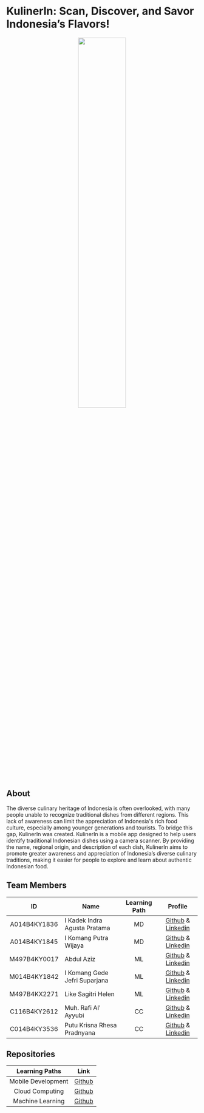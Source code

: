 # KulinerIn: Scan, Discover, and Savor Indonesia’s Flavors!

<div align="center">
<img src="https://github.com/user-attachments/assets/9880eb06-fd69-4dba-860f-044f0e30a082" width="50%" height="50%" >
</div>

## About

The diverse culinary heritage of Indonesia is often overlooked, with many people unable to recognize traditional dishes from different regions. This lack of awareness can limit the appreciation of Indonesia's rich food culture, especially among younger generations and tourists. To bridge this gap, KulinerIn was created. KulinerIn is a mobile app designed to help users identify traditional Indonesian dishes using a camera scanner. By providing the name, regional origin, and description of each dish, KulinerIn aims to promote greater awareness and appreciation of Indonesia’s diverse culinary traditions, making it easier for people to explore and learn about authentic Indonesian food.

## Team Members

|      ID      | Name                          | Learning Path |                                                         Profile                                                         |
| :----------: | ----------------------------- | :-----------: | :---------------------------------------------------------------------------------------------------------------------: |
| A014B4KY1836 | I Kadek Indra Agusta Pratama  |      MD       |     [Github](https://github.com/dduuddeekk) & [Linkedin](https://www.linkedin.com/in/i-kadek-indra-agusta-pratama/)     |
| A014B4KY1845 | I Komang Putra Wijaya         |      MD       | [Github](https://github.com/ikmgputrawijaya) & [Linkedin](https://www.linkedin.com/in/i-komang-putra-wijaya-883031262/) |
| M497B4KY0017 | Abdul Aziz                    |      ML       |           [Github](https://github.com/AlexA320) & [Linkedin](https://www.linkedin.com/in/abdulaziezofficial/)           |
| M014B4KY1842 | I Komang Gede Jefri Suparjana |      ML       |  [Github](https://github.com/JefriSuparjana) & [Linkedin](https://www.linkedin.com/in/i-komang-gede-jefri-suparjana/)   |
| M497B4KX2271 | Like Sagitri Helen            |      ML       |    [Github](https://github.com/likesagitri) & [Linkedin](https://www.linkedin.com/in/like-sagitri-helen-a5a418288/)     |
| C116B4KY2612 | Muh. Rafi Al' Ayyubi          |      CC       |              [Github](https://github.com/ryushix) & [Linkedin](https://www.linkedin.com/in/rafialayyubi/)               |
| C014B4KY3536 | Putu Krisna Rhesa Pradnyana   |      CC       |    [Github](https://github.com/Krisnarhesa) & [Linkedin](https://www.linkedin.com/in/putu-krisna-rhesa-pradnyana-b05a60256)     |

## Repositories

|   Learning Paths   |                                    Link                                     |
| :----------------: | :-------------------------------------------------------------------------: |
| Mobile Development | [Github](https://github.com/Kulinerin-Bangkit-Team-2024/Mobile-Development) |
|  Cloud Computing   |  [Github](https://github.com/Kulinerin-Bangkit-Team-2024/Cloud-Computing)   |
|  Machine Learning  |  [Github](https://github.com/Kulinerin-Bangkit-Team-2024/Machine-Learning)  |
